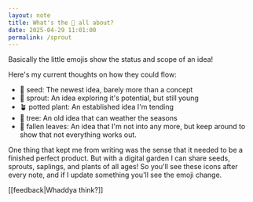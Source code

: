 ```yaml
---
layout: note
title: What's the 🌱 all about?
date: 2025-04-29 11:01:00
permalink: /sprout
---
```


Basically the little emojis show the status and scope of an idea!

Here's my current thoughts on how they could flow:
- 🌰 seed: The newest idea, barely more than a concept
- 🌱 sprout: An idea exploring it's potential, but still young
- 🪴 potted plant: An established idea I'm tending
- 🌳 tree: An old idea that can weather the seasons
- 🍂 fallen leaves: An idea that I'm not into any more, but keep around to show that not everything works out.

One thing that kept me from writing was the sense that it needed to be a finished perfect product. But with a digital garden I can share seeds, sprouts, saplings, and plants of all ages! So you'll see these icons after every note, and if I update something you'll see the emoji change.

[[feedback|Whaddya think?]]